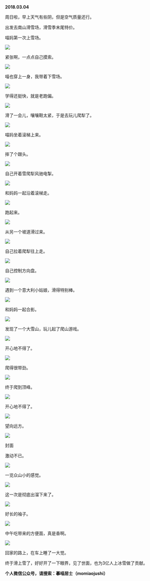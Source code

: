 
          
            
**2018.03.04**

周日啦，早上天气有些阴，但是空气质量还行。

出发去南山滑雪场，滑雪季末尾特价。

喵妈第一次上雪场。




![](img/51001-455b4e2c433ce0be.jpg)




紧张啊，一点点自己摸索。




![](img/51001-929ab95d9268929a.jpg)




喵也穿上一身，我带着下雪场。




![](img/51001-1b6547569ea2a86b.jpg)




学得还挺快，就是老跑偏。




![](img/51001-48419190f7e10fee.jpg)




滑了一会儿，嚷嚷鞋太紧，于是去玩儿爬犁了。




![](img/51001-1733bb74db6ab80f.jpg)




喵妈坐着滚梯上来。




![](img/51001-e016d6390e8c66f8.jpg)




摔了个跟头。




![](img/51001-12fb0024708f722d.jpg)




自己开着雪爬犁风驰电掣。




![](img/51001-738164c9230a2856.jpg)




和妈妈一起沿着滚梯走。




![](img/51001-f6e17c4874ccd892.jpg)




跑起来。




![](img/51001-bd2061950749aae9.jpg)




从另一个坡道滑过来。




![](img/51001-46262ec5306a31d5.jpg)




自己拉着爬犁往上走。




![](img/51001-e3320f21b2e7ed00.jpg)




自己控制方向盘。




![](img/51001-374e24fa29d00ba5.jpg)




遇到一个意大利小姑娘，滑得特别棒。




![](img/51001-6038a3050c940e66.jpg)




和妈妈一起合影。




![](img/51001-953e1a2bb9b09b2b.jpg)




发现了一个大雪山，玩儿起了爬山游戏。




![](img/51001-aae5588a253fb7b4.jpg)




开心地不得了。




![](img/51001-4c606bb3f256c643.jpg)




爬得很带劲。




![](img/51001-044f6b630740a6cb.jpg)




终于爬到顶峰。




![](img/51001-3b7e24474875ff8b.jpg)




开心地不得了。




![](img/51001-078576f3e2b2dab9.jpg)




望向远方。




![](img/51001-360472991ea0ce47.jpg)

封面


激动不已。




![](img/51001-a2e1fc2f835adddd.jpg)




一览众山小的感觉。




![](img/51001-dce2dd5bbc133fe2.jpg)




这一次是彻底出溜下来了。




![](img/51001-8cfbc8fa496ad4db.jpg)




好长的袖子。




![](img/51001-9b211596c2afc433.jpg)




中午吃带来的方便面，真是香啊。




![](img/51001-e8e79b48348355be.jpg)




回家的路上，在车上睡了一大觉。

终于滑上雪了，好好开了一下眼界，见了世面，也为3亿人上冰雪做了贡献。


**个人微信公众号，请搜索：摹喵居士（momiaojushi）**

          
        
